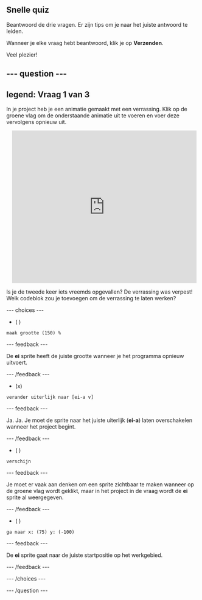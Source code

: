 ## Snelle quiz

Beantwoord de drie vragen. Er zijn tips om je naar het juiste antwoord te leiden.

Wanneer je elke vraag hebt beantwoord, klik je op **Verzenden**.

Veel plezier!

--- question ---
---
legend: Vraag 1 van 3
---

In je project heb je een animatie gemaakt met een verrassing. Klik op de groene vlag om de onderstaande animatie uit te voeren en voer deze vervolgens opnieuw uit.

<div class="scratch-preview" style="margin-left: 15px;">
  <iframe allowtransparency="true" width="485" height="402" src="https://scratch.mit.edu/projects/embed/499932713/?autostart=false" frameborder="0"></iframe>
</div>

Is je de tweede keer iets vreemds opgevallen? De verrassing was verpest! Welk codeblok zou je toevoegen om de verrassing te laten werken?

--- choices ---

- ( )
```blocks3
maak grootte (150) %
```

  --- feedback ---

 De **ei** sprite heeft de juiste grootte wanneer je het programma opnieuw uitvoert.

  --- /feedback ---

- (x)
```blocks3
verander uiterlijk naar [ei-a v]
```

  --- feedback ---

 Ja. Ja. Je moet de sprite naar het juiste uiterlijk (**ei-a**) laten overschakelen wanneer het project begint.

  --- /feedback ---

- ( )
```blocks3
verschijn
```

  --- feedback ---

 Je moet er vaak aan denken om een sprite zichtbaar te maken wanneer op de groene vlag wordt geklikt, maar in het project in de vraag wordt de **ei** sprite al weergegeven.

  --- /feedback ---

- ( )
```blocks3
ga naar x: (75) y: (-100)
```

  --- feedback ---

 De **ei** sprite gaat naar de juiste startpositie op het werkgebied.

  --- /feedback ---

--- /choices ---

--- /question ---
